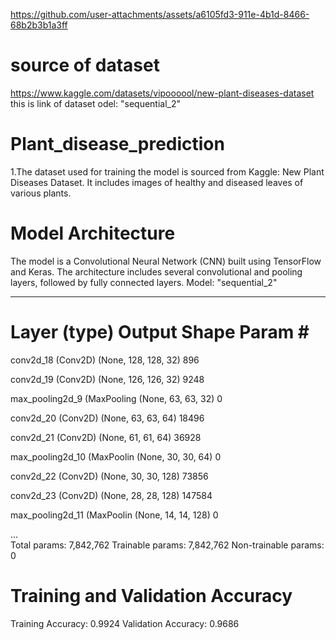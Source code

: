 https://github.com/user-attachments/assets/a6105fd3-911e-4b1d-8466-68b2b3b1a3ff


# source of dataset
https://www.kaggle.com/datasets/vipoooool/new-plant-diseases-dataset this is link of dataset  odel: "sequential_2"
# Plant_disease_prediction
1.The dataset used for training the model is sourced from Kaggle: New Plant Diseases Dataset. 
It includes images of healthy and diseased leaves of various plants.
# Model Architecture
The model is a Convolutional Neural Network (CNN) built using TensorFlow and Keras. 
The architecture includes several convolutional and pooling layers, followed by fully connected layers.
Model: "sequential_2"
_________________________________________________________________
 Layer (type)                Output Shape              Param #   
=================================================================
 conv2d_18 (Conv2D)          (None, 128, 128, 32)      896       
                                                                 
 conv2d_19 (Conv2D)          (None, 126, 126, 32)      9248      
                                                                 
 max_pooling2d_9 (MaxPooling (None, 63, 63, 32)        0         
                                                                 
 conv2d_20 (Conv2D)          (None, 63, 63, 64)        18496     
                                                                 
 conv2d_21 (Conv2D)          (None, 61, 61, 64)        36928     
                                                                 
 max_pooling2d_10 (MaxPoolin (None, 30, 30, 64)        0         
                                                                 
 conv2d_22 (Conv2D)          (None, 30, 30, 128)       73856     
                                                                 
 conv2d_23 (Conv2D)          (None, 28, 28, 128)       147584    
                                                                 
 max_pooling2d_11 (MaxPoolin (None, 14, 14, 128)       0         
                                                                 
...                                                              
Total params: 7,842,762
Trainable params: 7,842,762
Non-trainable params: 0


# Training and Validation Accuracy
Training Accuracy: 0.9924
Validation Accuracy: 0.9686
